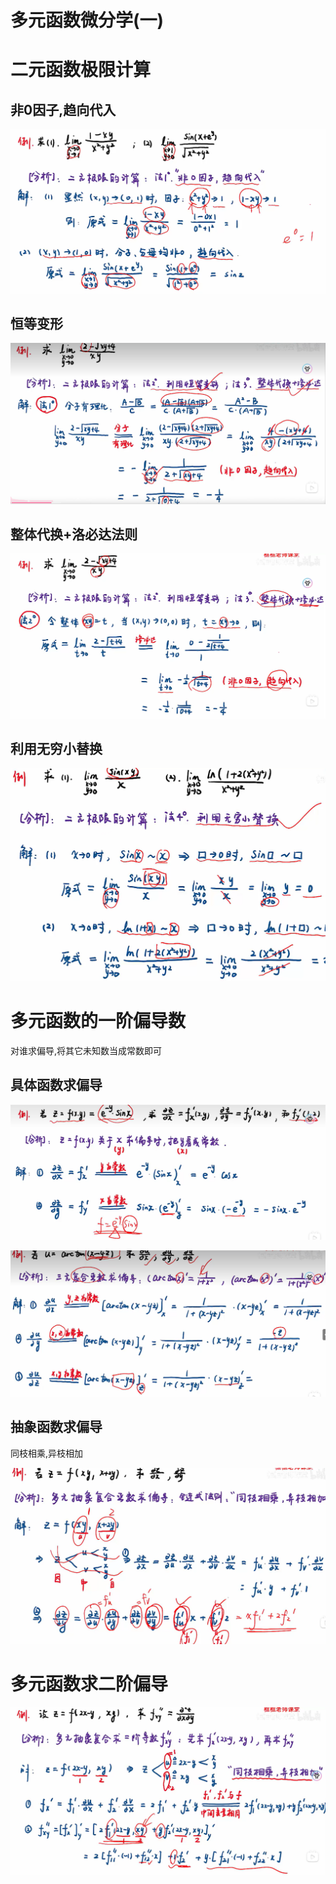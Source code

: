 # 多元函数微分学(一)

# 二元函数极限计算

## 非0因子,趋向代入

​![image](assets/image-20240619211849-bz0o1rw.png)​

## 恒等变形

​![image](assets/image-20240619212430-4ed7fbu.png)​

## 整体代换+洛必达法则

​![image](assets/image-20240619220800-c6w2ok8.png)​

## 利用无穷小替换

​![image](assets/image-20240619222151-xoboncp.png)​

# 多元函数的一阶偏导数

对谁求偏导,将其它未知数当成常数即可

## 具体函数求偏导

​![image](assets/image-20240619222917-ejx5c1q.png)​

​![image](assets/image-20240621141746-2x7ip8l.png)​

## 抽象函数求偏导

同枝相乘,异枝相加

​![image](assets/image-20240621143034-hcbvq5g.png)​

# 多元函数求二阶偏导

​![image](assets/image-20240621144709-auhdg3i.png)​
